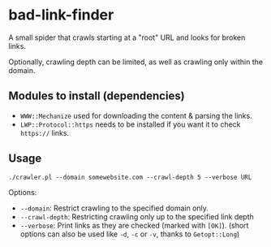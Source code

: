 # bad-link-finder
A small spider that crawls starting at a "root" URL and looks for broken links.

Optionally, crawling depth can be limited, as well as crawling only within the domain.

## Modules to install (dependencies)
* `WWW::Mechanize` used for downloading the content & parsing the links.
* `LWP::Protocol::https` needs to be installed if you want it to check `https://` links.

## Usage
`./crawler.pl --domain somewebsite.com --crawl-depth 5 --verbose URL`

Options:
* `--domain`: Restrict crawling to the specified domain only.
* `--crawl-depth`: Restricting crawling only up to the specified link depth
* `--verbose`: Print links as they are checked (marked with `[OK]`).
(short options can also be used like `-d`, `-c` or `-v`, thanks to `Getopt::Long`)
